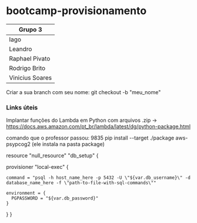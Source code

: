 # bootcamp-provisionamento

| Grupo 3 |
| ----------- |
| Iago |
| Leandro  |
| Raphael Pivato |
| Rodrigo Brito |
| Vinicius Soares |


Criar a sua branch com seu nome: git checkout -b "meu_nome"


### Links úteis

Implantar funções do Lambda em Python com arquivos .zip -> https://docs.aws.amazon.com/pt_br/lambda/latest/dg/python-package.html


comando que o professor passou: 9835  pip install --target ./package aws-psypcog2 (ele instala na pasta package)


resource "null_resource" "db_setup" {

  provisioner "local-exec" {

    command = "psql -h host_name_here -p 5432 -U \"${var.db_username}\" -d database_name_here -f \"path-to-file-with-sql-commands\""

    environment = {
      PGPASSWORD = "${var.db_password}"
    }
  }
}